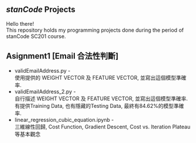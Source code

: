 ## *stanCode* Projects
Hello there!\
This repository holds my programming projects done during the period of stanCode SC201 course.

## Asignment1 [Email 合法性判斷]
* validEmailAddress.py - \
使用提供的 WEIGHT VECTOR 及 FEATURE VECTOR, 並寫出這個模型準確率.
* validEmailAddress_2.py - \
自行描述 WEIGHT VECTOR 及 FEATURE VECTOR, 並寫出這個模型準確率. \
有提供Training Data, 也有隱藏的Testing Data, 最終有84.62%的模型準確率.
* linear_regression_cubic_equation.ipynb - \
三維線性回歸, Cost Function, Gradient Descent, Cost vs. Iteration Plateau等基本觀念
